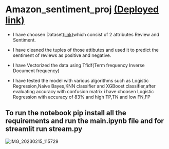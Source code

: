 
# Amazon_sentiment_proj <a href="https://namangupta2001-amazon-sentiment-proj-stream-3y4oar.streamlit.app/">(Deployed link)</a>



- I have choosen Dataset<a href="https://drive.google.com/file/d/1yXhMGfaElSHpjz5CXa9UxAtV7A7i14hl/view">(link)</a>which consist of 2 attributes Review and Sentiment.</br>
 - I have cleaned the tuples of those attibutes and used it to predict the sentiment of reviews as positive and negative.

 - I have Vectorized the data using Tfidf(Term frequency Inverse Document frequency)

 - I have tested the model with various algorithms such as Logistic Regression,Naive Bayes,KNN classifier and XGBoost classifier,after evaluating accuracy with confusion matrix i have choosen Logistic Regression with accuracy of 83% and high TP,TN and low FN,FP


## To run the notebook pip install all the requirements and run the main.ipynb file and for streamlit run stream.py


![IMG_20230215_115729](https://user-images.githubusercontent.com/75130402/218949930-7de89a79-1dea-47d9-9a7f-792d7b3da853.jpg)
